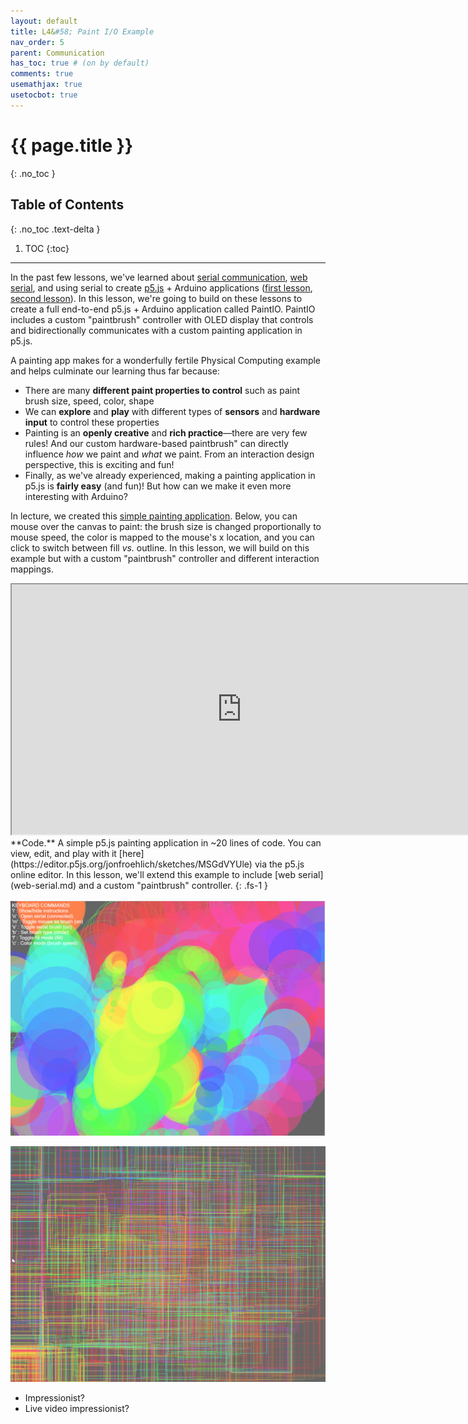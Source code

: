 ```yaml
---
layout: default
title: L4&#58; Paint I/O Example
nav_order: 5
parent: Communication
has_toc: true # (on by default)
comments: true
usemathjax: true
usetocbot: true
---
```

# {{ page.title }}
{: .no_toc }

## Table of Contents
{: .no_toc .text-delta }

1. TOC
{:toc}
---

In the past few lessons, we've learned about [serial communication](serial-intro.md), [web serial](web-serial.md), and using serial to create [p5.js](https://p5js.org/) + Arduino applications ([first lesson](p5js-serial.md), [second lesson](p5js-serial-io.md)). In this lesson, we're going to build on these lessons to create a full end-to-end p5.js + Arduino application called PaintIO. PaintIO includes a custom "paintbrush" controller with OLED display that controls and bidirectionally communicates with a custom painting application in p5.js.

A painting app makes for a wonderfully fertile Physical Computing example and helps culminate our learning thus far because:
- There are many **different paint properties to control** such as paint brush size, speed, color, shape
- We can **explore** and **play** with different types of **sensors** and **hardware** **input** to control these properties
- Painting is an **openly creative** and **rich practice**—there are very few rules! And our custom hardware-based paintbrush" can directly influence *how* we paint and *what* we paint. From an interaction design perspective, this is exciting and fun!
- Finally, as we've already experienced, making a painting application in p5.js is **fairly easy** (and fun)! But how can we make it even more interesting with Arduino?

In lecture, we created this [simple painting application](https://editor.p5js.org/jonfroehlich/embed/MSGdVYUle). Below, you can mouse over the canvas to paint: the brush size is changed proportionally to mouse speed, the color is mapped to the mouse's x location, and you can click to switch between fill *vs.* outline. In this lesson, we will build on this example but with a custom "paintbrush" controller and different interaction mappings.

<iframe width="736" height="400" scrolling="no" src="https://editor.p5js.org/jonfroehlich/embed/MSGdVYUle"></iframe>
**Code.** A simple p5.js painting application in ~20 lines of code. You can view, edit, and play with it [here](https://editor.p5js.org/jonfroehlich/sketches/MSGdVYUle) via the p5.js online editor. In this lesson, we'll extend this example to include [web serial](web-serial.md) and a custom "paintbrush" controller.
{: .fs-1 }



<!-- ![](assets/images/PaintIO_Image1.png)

![](assets/images/PaintIO_Image2.png) -->

<!-- The paint brush size could be set by temperature, sound, etc. -->

![](assets/images/PaintIO_Image3-Accel.png)

![](assets/images/PaintIO_Image4-Accel2.png)

- Impressionist?
- Live video impressionist?